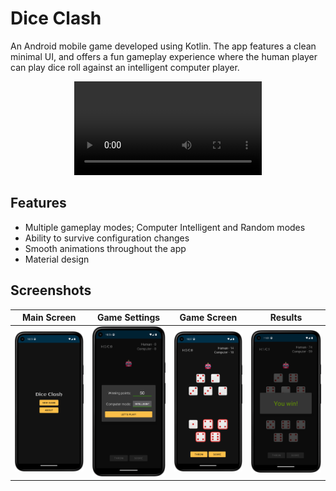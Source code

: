 # Dice Clash

An Android mobile game developed using Kotlin. The app features a clean minimal UI, and offers a fun
gameplay experience where the human player can play dice roll against an intelligent computer
player.

<div align="center">
  <video src="https://user-images.githubusercontent.com/116336229/227144529-ebdb9538-d1ea-4a3e-8b0e-d9aeeeb5eb9b.mp4"/>
</div>

## Features

- Multiple gameplay modes; Computer Intelligent and Random modes
- Ability to survive configuration changes
- Smooth animations throughout the app
- Material design

## Screenshots
<div align="center">

|                  Main Screen                  |                 Game Settings                 |                  Game Screen                  |                    Results                    |
|:---------------------------------------------:|:---------------------------------------------:|:---------------------------------------------:|:---------------------------------------------:|
| ![Main Screen](screenshots/ss_2.png) | ![Game Settings](screenshots/ss_3.png) | ![Game Screen](screenshots/ss_1.png) | ![Results](screenshots/ss_4.png) |

</div>
